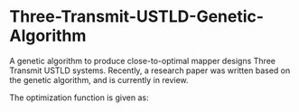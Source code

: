 # Three-Transmit-USTLD-Genetic-Algorithm
A genetic algorithm to produce close-to-optimal mapper designs Three Transmit USTLD systems. Recently, a research paper was written based on the genetic algorithm, and is currently in review.

The optimization function is given as:
